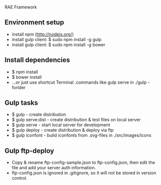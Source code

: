 RAE Framework


## Environment setup

- install npm (http://nodejs.org/)
- install gulp client: $ sudo npm install -g gulp
- install gulp client: $ sudo npm install -g bower

## Install dependencies

- $ npm install
- $ bower install
- ...or just use shortcut Terminal .commands like gulp serve in ./gulp -forlder


## Gulp tasks

- $ gulp - create distribution
- $ gulp serve:dist - create distribution & test files on local server
- $ gulp serve - start local server for development
- $ gulp deploy - create distribution & deploy via ftp
- $ gulp iconfont - build iconfonts from .svg-files in ./src/images/icons


## Gulp ftp-deploy

- Copy & rename ftp-config-sample.json to ftp-config.json, then edit the file and add your server auth information.
- ftp-config.json is ignored in .gitignore, so it will not be stored in version control.